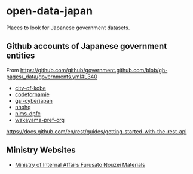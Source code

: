 # open-data-japan
Places to look for Japanese government datasets.

## Github accounts of Japanese government entities
From https://github.com/github/government.github.com/blob/gh-pages/_data/governments.yml#L340

- [city-of-kobe](https://github.com/city-of-kobe/)
- [codefornamie](https://github.com/codefornamie)
- [gsi-cyberjapan](https://github.com/gsi-cyberjapan)
- [nhohq](https://github.com/nhohq)
- [nims-dpfc](https://github.com/nims-dpfc)
- [wakayama-pref-org](https://github.com/wakayama-pref-org)

https://docs.github.com/en/rest/guides/getting-started-with-the-rest-api

## Ministry Websites

- [Ministry of Internal Affairs Furusato Nouzei Materials](https://www.soumu.go.jp/main_sosiki/jichi_zeisei/czaisei/czaisei_seido/furusato/archive/)

